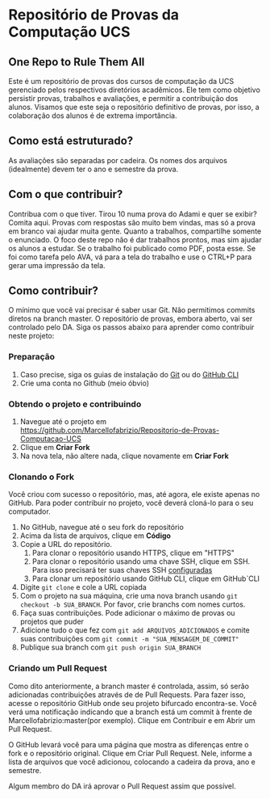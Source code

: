 # Repositório de Provas da Computação UCS
## One Repo to Rule Them All
Este é um repositório de provas dos cursos de computação da UCS gerenciado pelos respectivos diretórios acadêmicos. Ele tem como objetivo persistir provas, trabalhos e avaliações, e permitir a contribuição dos alunos. Visamos que este seja o repositório definitivo de provas, por isso, a colaboração dos alunos é de extrema importância.

## Como está estruturado?
As avaliações são separadas por cadeira. Os nomes dos arquivos (idealmente) devem ter o ano e semestre da prova.

## Com o que contribuir?
Contribua com o que tiver. Tirou 10 numa prova do Adami e quer se exibir? Comita aqui. Provas com respostas são muito bem vindas, mas só a prova em branco vai ajudar muita gente. Quanto a trabalhos, compartilhe somente o enunciado. O foco deste repo não é dar trabalhos prontos, mas sim ajudar os alunos a estudar. Se o trabalho foi publicado como PDF, posta esse. Se foi como tarefa pelo AVA, vá para a tela do trabalho e use o CTRL+P para gerar uma impressão da tela.

## Como contribuir?
O mínimo que você vai precisar é saber usar Git. Não permitimos commits diretos na branch master. O repositório de provas, embora aberto, vai ser controlado pelo DA. Siga os passos abaixo para aprender como contribuir neste projeto:

### Preparação
1. Caso precise, siga os guias de instalação do [Git](https://docs.github.com/pt/get-started/quickstart/set-up-git#setting-up-git) ou do [GitHub CLI](https://cli.github.com/manual/installation)
2. Crie uma conta no Github (meio óbvio)

### Obtendo o projeto e contribuindo
1. Navegue até o projeto em https://github.com/Marcellofabrizio/Repositorio-de-Provas-Computacao-UCS
2. Clique em **Criar Fork**
3. Na nova tela, não altere nada, clique novamente em **Criar Fork**

### Clonando o Fork
Você criou com sucesso o repositório, mas, até agora, ele existe apenas no GitHub. Para poder contribuir no projeto, você deverá cloná-lo para o seu computador.

1. No GitHub, navegue até o seu fork do repositório
2. Acima da lista de arquivos, clique em **Código**
3. Copie a URL do repositório.
   1. Para clonar o repositório usando HTTPS, clique em "HTTPS"
   2. Para clonar o repositório usando uma chave SSH, clique em SSH. Para isso precisará ter suas chaves SSH [configuradas](https://docs.github.com/pt/authentication/connecting-to-github-with-ssh/adding-a-new-ssh-key-to-your-github-account)
   3. Para clonar um repositório usando GitHub CLI, clique em GitHub`CLI 
4. Digite `git clone` e cole a URL copiada
5. Com o projeto na sua máquina, crie uma nova branch usando `git checkout -b SUA_BRANCH`. Por favor, crie branchs com nomes curtos.
6. Faça suas contribuições. Pode adicionar o máximo de provas ou projetos que puder
7. Adicione tudo o que fez com `git add ARQUIVOS_ADICIONADOS` e comite suas contribuições com `git commit -m "SUA_MENSAGEM_DE_COMMIT"`
8. Publique sua branch com `git push origin SUA_BRANCH`

### Criando um Pull Request
Como dito anteriormente, a branch master é controlada, assim, só serão adicionadas contribuições através de de Pull Requests. Para fazer isso, acesse o repositório GitHub onde seu projeto bifurcado encontra-se. Você verá uma notificação indicando que a branch está um commit à frente de Marcellofabrizio:master(por exemplo). Clique em Contribuir e em Abrir um Pull Request.

O GitHub levará você para uma página que mostra as diferenças entre o fork e o repositório original. Clique em Criar Pull Request. Nele, informe a lista de arquivos que você adicionou, colocando a cadeira da prova, ano e semestre.

Algum membro do DA irá aprovar o Pull Request assim que possível.